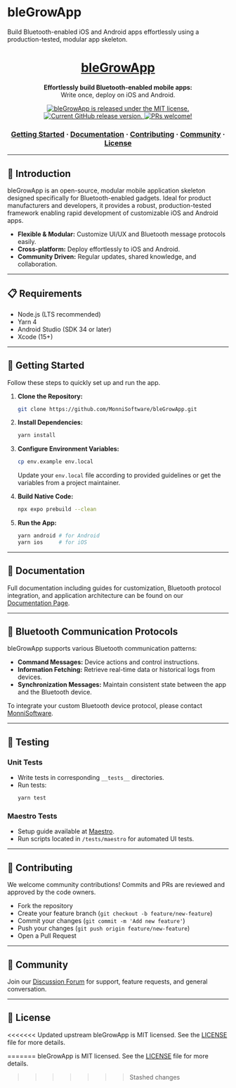 # bleGrowApp
Build Bluetooth-enabled iOS and Android apps effortlessly using a production-tested, modular app skeleton.

<h1 align="center">
  <a href="https://github.com/MonniSoftware/bleGrowApp">
    bleGrowApp
  </a>
</h1>

<p align="center">
  <strong>Effortlessly build Bluetooth-enabled mobile apps:</strong><br>
  Write once, deploy on iOS and Android.
</p>

<p align="center">
  <a href="https://github.com/MonniSoftware/bleGrowApp/blob/main/LICENSE">
    <img src="https://img.shields.io/badge/license-MIT-blue.svg" alt="bleGrowApp is released under the MIT license." />
  </a>
  <a href="https://github.com/MonniSoftware/bleGrowApp">
    <img src="https://img.shields.io/github/v/release/MonniSoftware/bleGrowApp" alt="Current GitHub release version." />
  </a>
  <a href="https://github.com/MonniSoftware/bleGrowApp/pulls">
    <img src="https://img.shields.io/badge/PRs-welcome-brightgreen.svg" alt="PRs welcome!" />
  </a>
</p>

<h3 align="center">
  <a href="#getting-started">Getting Started</a>
  <span> · </span>
  <a href="#documentation">Documentation</a>
  <span> · </span>
  <a href="#contributing">Contributing</a>
  <span> · </span>
  <a href="#community">Community</a>
  <span> · </span>
  <a href="#license">License</a>
</h3>

---

## 📖 Introduction

bleGrowApp is an open-source, modular mobile application skeleton designed specifically for Bluetooth-enabled gadgets. Ideal for product manufacturers and developers, it provides a robust, production-tested framework enabling rapid development of customizable iOS and Android apps.

- **Flexible & Modular:** Customize UI/UX and Bluetooth message protocols easily.
- **Cross-platform:** Deploy effortlessly to iOS and Android.
- **Community Driven:** Regular updates, shared knowledge, and collaboration.

---

## 📋 Requirements

- Node.js (LTS recommended)
- Yarn 4
- Android Studio (SDK 34 or later)
- Xcode (15+)

---

## 🚀 Getting Started

Follow these steps to quickly set up and run the app.

1. **Clone the Repository:**
   ```bash
   git clone https://github.com/MonniSoftware/bleGrowApp.git
   ```

2. **Install Dependencies:**
   ```bash
   yarn install
   ```

3. **Configure Environment Variables:**
   ```bash
   cp env.example env.local
   ```
   Update your `env.local` file according to provided guidelines or get the variables from a project maintainer.

4. **Build Native Code:**
   ```bash
   npx expo prebuild --clean
   ```

5. **Run the App:**
   ```bash
   yarn android # for Android
   yarn ios     # for iOS
   ```

---

## 📖 Documentation

Full documentation including guides for customization, Bluetooth protocol integration, and application architecture can be found on our [Documentation Page](https://github.com/MonniSoftware/bleGrowApp/wiki).

---

## 🔄 Bluetooth Communication Protocols

bleGrowApp supports various Bluetooth communication patterns:

- **Command Messages:** Device actions and control instructions.
- **Information Fetching:** Retrieve real-time data or historical logs from devices.
- **Synchronization Messages:** Maintain consistent state between the app and the Bluetooth device.

To integrate your custom Bluetooth device protocol, please contact [MonniSoftware](mailto:integration@monnisoftware.com).

---

## 🧪 Testing

### Unit Tests
- Write tests in corresponding `__tests__` directories.
- Run tests:
  ```bash
  yarn test
  ```

### Maestro Tests
- Setup guide available at [Maestro](https://maestro.mobile.dev/getting-started/installing-maestro).
- Run scripts located in `/tests/maestro` for automated UI tests.

---

## 🙌 Contributing

We welcome community contributions! Commits and PRs are reviewed and approved by the code owners.

- Fork the repository
- Create your feature branch (`git checkout -b feature/new-feature`)
- Commit your changes (`git commit -m 'Add new feature'`)
- Push your changes (`git push origin feature/new-feature`)
- Open a Pull Request

---

## 📢 Community

Join our [Discussion Forum](https://github.com/MonniSoftware/bleGrowApp/discussions) for support, feature requests, and general conversation.

---

## 📄 License

<<<<<<< Updated upstream
bleGrowApp is MIT licensed. See the [LICENSE](https://github.com/your-org/bleGrowApp/blob/main/LICENSE) file for more details.

=======
bleGrowApp is MIT licensed. See the [LICENSE](https://github.com/MonniSoftware/bleGrowApp/blob/main/LICENSE) file for more details.
>>>>>>> Stashed changes
